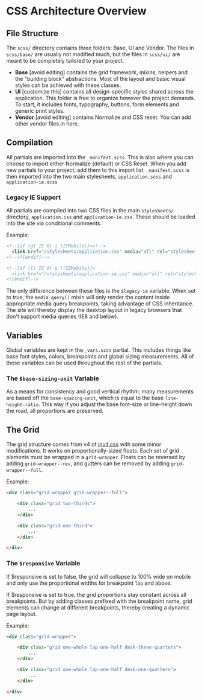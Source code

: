 # CSS Architecture Overview

## File Structure

The `scss/` directory contains three folders: Base, UI and Vendor. The files in `scss/base/` are usually not modified much, but the files in `scss/ui/` are meant to be completely tailored to your project.

- **Base** [avoid editing] contains the grid framework, mixins, helpers and the "building block" abstractions. Most of the layout and basic visual styles can be achieved with these classes.
- **UI** [customize this] contains all design-specific styles shared across the application. This folder is free to organize however the project demands. To start, it includes fonts, typography, buttons, form elements and generic print styles.
- **Vendor** [avoid editing] contains Normalize and CSS reset. You can add other vendor files in here.


## Compilation

All partials are imported into the `_manifest.scss`. This is also where you can choose to import either Normalize (default) or CSS Reset. When you add new partials to your project, add them to this import list. `_manifest.scss` is then imported into the two main stylesheets, `application.scss` and `application-ie.scss`

### Legacy IE Support

All partials are compiled into two CSS files in the main `stylesheets/` directory, `application.css` and `application-ie.css`. These should be loaded into the site via conditional comments.

Example:
~~~html
<!--[if (gt IE 8) | (IEMobile)]><!-->
  <link href="/stylesheets/application.css" media="all" rel="stylesheet" type="text/css" />
<!--<![endif]-->

<!--[if (lt IE 9) & (!IEMobile)]>
  <link href="/stylesheets/application-ie.css" media="all" rel="stylesheet" type="text/css" />
<![endif]-->
~~~

The only difference between these files is the `$legacy-ie` variable. When set to true, the `media-query()` mixin will only render the content inside appropriate media query breakpoints, taking advantage of CSS inheritance. The site will thereby display the desktop layout in legacy browsers that don't support media queries (IE8 and below).


## Variables

Global variables are kept in the `_vars.scss` partial. This includes things like base font styles, colors, breakpoints and global sizing measurements. All of these variables can be used throughout the rest of the partials.

### The `$base-sizing-unit` Variable

As a means for consistency and good vertical rhythm, many measurements are based off the `base-spacing-unit`, which is equal to the base `line-height-ratio`. This way if you adjust the base font-size or line-height down the road, all proportions are preserved.


## The Grid

The grid structure comes from v4 of [inuit.css](https://github.com/csswizardry/inuit.css) with some minor modifications. It works on proportionally-sized floats. Each set of grid elements must be wrapped in a `grid-wrapper`. Floats can be reversed by adding `grid-wrapper--rev`, and gutters can be removed by adding `grid-wrapper--full`.

Example:
~~~html
<div class="grid-wrapper grid-wrapper--full">

    <div class="grid two-thirds">
        ...
    </div>

    <div class="grid one-third">
        ...
    </div>

</div>
~~~

### The `$responsive` Variable

If $responsive is set to false, the grid will collapse to 100% wide on mobile and only use the  proportional widths for breakpoint `lap` and above.

If $responsive is set to true, the grid proportions stay constant across all breakpoints. But by adding classes prefixed with the breakpoint name, grid elements can change at different breakpoints, thereby creating a dynamic page layout.

Example:
~~~html
<div class="grid-wrapper">

    <div class="grid one-whole lap-one-half desk-three-quarters">
        ...
    </div>

    <div class="grid one-whole lap-one-half desk-one-quarters">
        ...
    </div>

</div>
~~~
